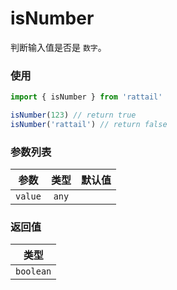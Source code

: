 # isNumber

判断输入值是否是 `数字`。

### 使用

```ts
import { isNumber } from 'rattail'

isNumber(123) // return true
isNumber('rattail') // return false
```

### 参数列表

| 参数    | 类型  | 默认值 |
| ------- | :---: | -----: |
| `value` | `any` |        |

### 返回值

|   类型    |
| :-------: |
| `boolean` |
